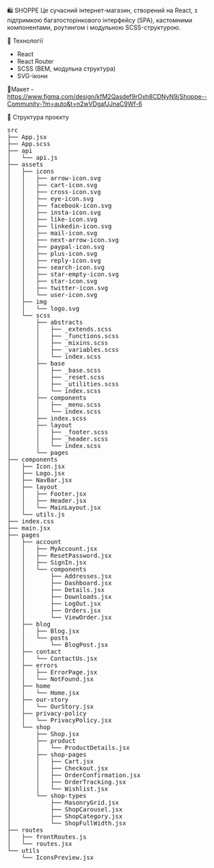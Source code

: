 🛍️ SHOPPE
Це сучасний інтернет-магазин, створений на React, з підтримкою багатосторінкового інтерфейсу (SPA), кастомними компонентами, роутингом і модульною SCSS-структурою.

🚀 Технології
- React
- React Router
- SCSS (BEM, модульна структура)
- SVG-ікони

🎨Макет - https://www.figma.com/design/kfM2Qasdef9rOxh8CDNyN9/Shoppe--Community-?m=auto&t=n2wVDgafJJnaC9Wf-6

📁 Структура проєкту
<pre>
src
├── App.jsx
├── App.scss
├── api
│   └── api.js
├── assets
│   ├── icons
│   │   ├── arrow-icon.svg
│   │   ├── cart-icon.svg
│   │   ├── cross-icon.svg
│   │   ├── eye-icon.svg
│   │   ├── facebook-icon.svg
│   │   ├── insta-icon.svg
│   │   ├── like-icon.svg
│   │   ├── linkedin-icon.svg
│   │   ├── mail-icon.svg
│   │   ├── next-arrow-icon.svg
│   │   ├── paypal-icon.svg
│   │   ├── plus-icon.svg
│   │   ├── reply-icon.svg
│   │   ├── search-icon.svg
│   │   ├── star-empty-icon.svg
│   │   ├── star-icon.svg
│   │   ├── twitter-icon.svg
│   │   └── user-icon.svg
│   ├── img
│   │   └── logo.svg
│   └── scss
│       ├── abstracts
│       │   ├── _extends.scss
│       │   ├── _functions.scss
│       │   ├── _mixins.scss
│       │   ├── _variables.scss
│       │   └── index.scss
│       ├── base
│       │   ├── _base.scss
│       │   ├── _reset.scss
│       │   ├── _utilities.scss
│       │   └── index.scss
│       ├── components
│       │   ├── _menu.scss
│       │   └── index.scss
│       ├── index.scss
│       ├── layout
│       │   ├── _footer.scss
│       │   ├── _header.scss
│       │   └── index.scss
│       └── pages
├── components
│   ├── Icon.jsx
│   ├── Logo.jsx
│   ├── NavBar.jsx
│   ├── layout
│   │   ├── Footer.jsx
│   │   ├── Header.jsx
│   │   └── MainLayout.jsx
│   └── utils.js
├── index.css
├── main.jsx
├── pages
│   ├── account
│   │   ├── MyAccount.jsx
│   │   ├── ResetPassword.jsx
│   │   ├── SignIn.jsx
│   │   └── components
│   │       ├── Addresses.jsx
│   │       ├── Dashboard.jsx
│   │       ├── Details.jsx
│   │       ├── Downloads.jsx
│   │       ├── LogOut.jsx
│   │       ├── Orders.jsx
│   │       └── ViewOrder.jsx
│   ├── blog
│   │   ├── Blog.jsx
│   │   └── posts
│   │       └── BlogPost.jsx
│   ├── contact
│   │   └── ContactUs.jsx
│   ├── errors
│   │   ├── ErrorPage.jsx
│   │   └── NotFound.jsx
│   ├── home
│   │   └── Home.jsx
│   ├── our-story
│   │   └── OurStory.jsx
│   ├── privacy-policy
│   │   └── PrivacyPolicy.jsx
│   └── shop
│       ├── Shop.jsx
│       ├── product
│       │   └── ProductDetails.jsx
│       ├── shop-pages
│       │   ├── Cart.jsx
│       │   ├── Checkout.jsx
│       │   ├── OrderConfirmation.jsx
│       │   ├── OrderTracking.jsx
│       │   └── Wishlist.jsx
│       └── shop-types
│           ├── MasonryGrid.jsx
│           ├── ShopCarousel.jsx
│           ├── ShopCategory.jsx
│           └── ShopFullWidth.jsx
├── routes
│   ├── frontRoutes.js
│   └── routes.jsx
└── utils
    └── IconsPreview.jsx
</pre>